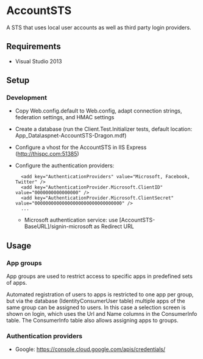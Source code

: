 ﻿AccountSTS
==========

A STS that uses local user accounts as well as third party login providers.


Requirements
------------

* Visual Studio 2013


Setup
-----

### Development

* Copy Web.config.default to Web.config, adapt connection strings, federation settings, and HMAC settings
* Create a database (run the Client.Test.Initializer tests, default location: App_Data\aspnet-AccountSTS-Dragon.mdf)
* Configure a vhost for the AccountSTS in IIS Express (http://thispc.com:51385)
* Configure the authentication providers:

        <add key="AuthenticationProviders" value="Microsoft, Facebook, Twitter" />
        <add key="AuthenticationProvider.Microsoft.ClientID" value="0000000000000000" />
        <add key="AuthenticationProvider.Microsoft.ClientSecret" value="00000000000000000000000000000000" />
		...

    * Microsoft authentication service: use [AccountSTS-BaseURL]/signin-microsoft as Redirect URL


Usage
-----

### App groups

App groups are used to restrict access to specific apps in predefined sets of apps.

Automated registration of users to apps is restricted to one app per group, but via the database (IdentityConsumerUser table) multiple apps of the same group can be assigned to users. In this case a selection screen is shown on login, which uses the Url and Name columns in the ConsumerInfo table. The ConsumerInfo table also allows assigning apps to groups.

### Authentication providers

* Google: https://console.cloud.google.com/apis/credentials/
